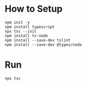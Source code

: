 # How to Setup
 ```
npm init -y
npm install typescript
npx tsc --init
npm install ts-node
npm install --save-dev tslint
npm install --save-dev @types/node
 ```


# Run 
```
npx tsc


```